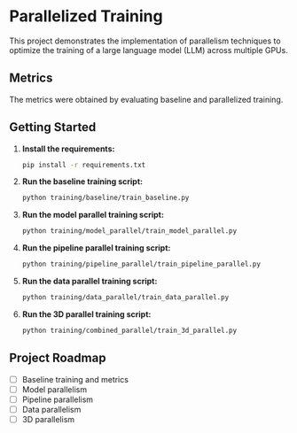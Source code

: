 # Parallelized Training 

This project demonstrates the implementation of parallelism techniques to optimize the training of a large language model (LLM) across multiple GPUs.

## Metrics
The metrics were obtained by evaluating baseline and parallelized training.

## Getting Started

1. **Install the requirements:**
	```bash
	pip install -r requirements.txt
	```

2. **Run the baseline training script:**
	```bash
	python training/baseline/train_baseline.py
	```

3. **Run the model parallel training script:**
	```bash
	python training/model_parallel/train_model_parallel.py
	```

4. **Run the pipeline parallel training script:**
	```bash
	python training/pipeline_parallel/train_pipeline_parallel.py
	```

5. **Run the data parallel training script:**
	```bash
	python training/data_parallel/train_data_parallel.py
	```

6. **Run the 3D parallel training script:**
	```bash
	python training/combined_parallel/train_3d_parallel.py
	```
## Project Roadmap
- [ ] Baseline training and metrics
- [ ] Model parallelism
- [ ] Pipeline parallelism
- [ ] Data parallelism
- [ ] 3D parallelism
